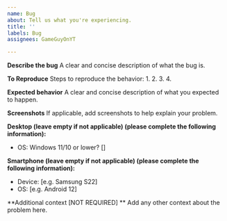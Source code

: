 ```yaml
---
name: Bug
about: Tell us what you're experiencing.
title: ''
labels: Bug
assignees: GameGuyOnYT

---
```


**Describe the bug**
A clear and concise description of what the bug is.

**To Reproduce**
Steps to reproduce the behavior:
1.
2.
3.
4.

**Expected behavior**
A clear and concise description of what you expected to happen.

**Screenshots**
If applicable, add screenshots to help explain your problem.

**Desktop (leave empty if not applicable) (please complete the following information):**
 - OS: Windows 11/10 or lower?
[]

**Smartphone (leave empty if not applicable) (please complete the following information):**
 - Device: [e.g. Samsung S22]
 - OS: [e.g. Android 12]

**Additional context [NOT REQUIRED] **
Add any other context about the problem here.

